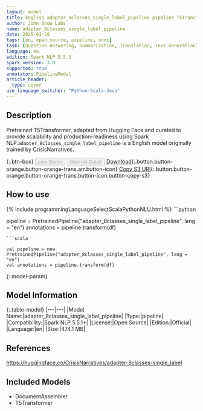 ```yaml
---
layout: model
title: English adapter_8classes_single_label_pipeline pipeline T5Transformer from CrisisNarratives
author: John Snow Labs
name: adapter_8classes_single_label_pipeline
date: 2025-01-28
tags: [en, open_source, pipeline, onnx]
task: [Question Answering, Summarization, Translation, Text Generation]
language: en
edition: Spark NLP 5.5.1
spark_version: 3.0
supported: true
annotator: PipelineModel
article_header:
  type: cover
use_language_switcher: "Python-Scala-Java"
---
```


## Description

Pretrained T5Transformer, adapted from Hugging Face and curated to provide scalability and production-readiness using Spark NLP.`adapter_8classes_single_label_pipeline` is a English model originally trained by CrisisNarratives.

{:.btn-box}
<button class="button button-orange" disabled>Live Demo</button>
<button class="button button-orange" disabled>Open in Colab</button>
[Download](https://s3.amazonaws.com/auxdata.johnsnowlabs.com/public/models/adapter_8classes_single_label_pipeline_en_5.5.1_3.0_1738071649273.zip){:.button.button-orange.button-orange-trans.arr.button-icon}
[Copy S3 URI](s3://auxdata.johnsnowlabs.com/public/models/adapter_8classes_single_label_pipeline_en_5.5.1_3.0_1738071649273.zip){:.button.button-orange.button-orange-trans.button-icon.button-copy-s3}

## How to use



<div class="tabs-box" markdown="1">
{% include programmingLanguageSelectScalaPythonNLU.html %}
```python

pipeline = PretrainedPipeline("adapter_8classes_single_label_pipeline", lang = "en")
annotations =  pipeline.transform(df)   

```
```scala

val pipeline = new PretrainedPipeline("adapter_8classes_single_label_pipeline", lang = "en")
val annotations = pipeline.transform(df)

```
</div>

{:.model-param}
## Model Information

{:.table-model}
|---|---|
|Model Name:|adapter_8classes_single_label_pipeline|
|Type:|pipeline|
|Compatibility:|Spark NLP 5.5.1+|
|License:|Open Source|
|Edition:|Official|
|Language:|en|
|Size:|474.1 MB|

## References

https://huggingface.co/CrisisNarratives/adapter-8classes-single_label

## Included Models

- DocumentAssembler
- T5Transformer